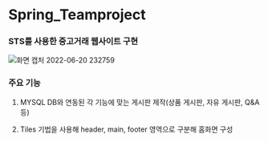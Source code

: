 # Spring_Teamproject
### STS를 사용한 중고거래 웹사이트 구현
![화면 캡처 2022-06-20 232759](https://user-images.githubusercontent.com/106261829/174624250-a4197ce5-e45a-4b84-bc7f-661a96b14b32.png)

### 주요 기능
1. MYSQL DB와 연동된 각 기능에 맞는 게시판 제작(상품 게시판, 자유 게시판, Q&A 등)


2. Tiles 기법을 사용해 header, main, footer 영역으로 구분해 홈화면 구성
